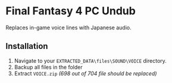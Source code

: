 # Final Fantasy 4 PC Undub

   Replaces in-game voice lines with Japanese audio.

## Installation

1. Navigate to your `EXTRACTED_DATA\files\SOUND\VOICE` directory.
2. Backup all files in the folder
3. Extract `VOICE.zip` *(698 out of 704 file should be replaced)*
